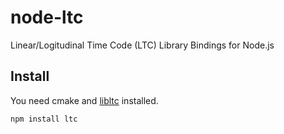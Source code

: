 # node-ltc

Linear/Logitudinal Time Code (LTC) Library Bindings for Node.js

## Install

You need cmake and [libltc](https://github.com/x42/libltc) installed.

```shell
npm install ltc
```
